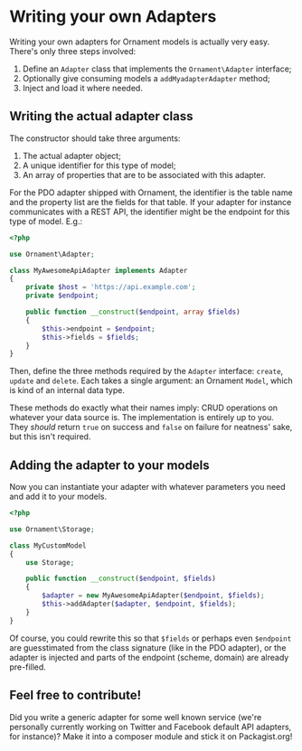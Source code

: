 # Writing your own Adapters
Writing your own adapters for Ornament models is actually very easy. There's
only three steps involved:

1. Define an `Adapter` class that implements the `Ornament\Adapter` interface;
2. Optionally give consuming models a `addMyadapterAdapter` method;
3. Inject and load it where needed.

## Writing the actual adapter class
The constructor should take three arguments:

1. The actual adapter object;
2. A unique identifier for this type of model;
3. An array of properties that are to be associated with this adapter.

For the PDO adapter shipped with Ornament, the identifier is the table name and
the property list are the fields for that table. If your adapter for instance
communicates with a REST API, the identifier might be the endpoint for this type
of model. E.g.:

```php
<?php

use Ornament\Adapter;

class MyAwesomeApiAdapter implements Adapter
{
    private $host = 'https://api.example.com';
    private $endpoint;

    public function __construct($endpoint, array $fields)
    {
        $this->endpoint = $endpoint;
        $this->fields = $fields;
    }
}
```

Then, define the three methods required by the `Adapter` interface: `create`,
`update` and `delete`. Each takes a single argument: an Ornament `Model`, which
is kind of an internal data type.

These methods do exactly what their names imply: CRUD operations on whatever
your data source is. The implementation is entirely up to you. They _should_
return `true` on success and `false` on failure for neatness' sake, but this
isn't required.

## Adding the adapter to your models
Now you can instantiate your adapter with whatever parameters you need and add
it to your models.

```php
<?php

use Ornament\Storage;

class MyCustomModel
{
    use Storage;

    public function __construct($endpoint, $fields)
    {
        $adapter = new MyAwesomeApiAdapter($endpoint, $fields);
        $this->addAdapter($adapter, $endpoint, $fields);
    }
}
```

Of course, you could rewrite this so that `$fields` or perhaps even `$endpoint`
are guesstimated from the class signature (like in the PDO adapter), or the
adapter is injected and parts of the endpoint (scheme, domain) are already
pre-filled.

## Feel free to contribute!
Did you write a generic adapter for some well known service (we're personally
currently working on Twitter and Facebook default API adapters, for instance)?
Make it into a composer module and stick it on Packagist.org!

